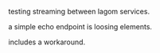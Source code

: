 testing streaming between lagom services.

a simple echo endpoint is loosing elements.

includes a workaround.
